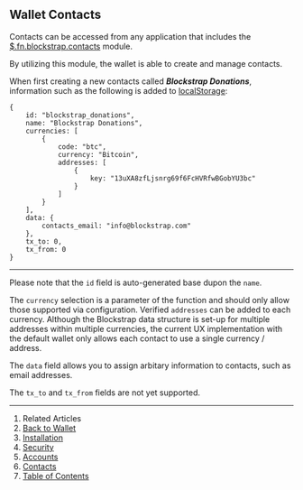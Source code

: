 ## Wallet Contacts

Contacts can be accessed from any application that includes the [$.fn.blockstrap.contacts](../../../framework/modules/contacts/) module.

By utilizing this module, the wallet is able to create and manage contacts.

When first creating a new contacts called ___Blockstrap Donations___, information such as the following is added to [localStorage](http://en.wikipedia.org/wiki/Web_storage):

```
{
    id: "blockstrap_donations",
    name: "Blockstrap Donations",
    currencies: [
        {
            code: "btc",
            currency: "Bitcoin",
            addresses: [
                {
                    key: "13uXA8zfLjsnrg69f6FcHVRfwBGobYU3bc"
                }
            ]
        }
    ],
    data: {
        contacts_email: "info@blockstrap.com"
    },
    tx_to: 0,
    tx_from: 0
}
```
---

Please note that the `id` field is auto-generated base dupon the `name`.

The `currency` selection is a parameter of the function and should only allow those supported via configuration. Verified `addresses` can be added to each currency. Although the Blockstrap data structure is set-up for multiple addresses within multiple currencies, the current UX implementation with the default wallet only allows each contact to use a single currency / address.

The `data` field allows you to assign arbitary information to contacts, such as email addresses.

The `tx_to` and `tx_from` fields are not yet supported.


---

1. Related Articles
2. [Back to Wallet](../../wallet/)
3. [Installation](../installation/)
4. [Security](../security/)
5. [Accounts](../accounts/)
6. [Contacts](../contacts/)
7. [Table of Contents](../../../)
